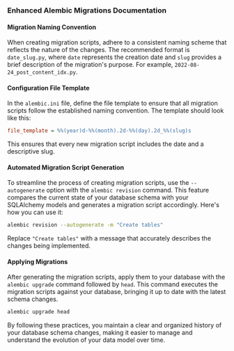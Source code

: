 ### Enhanced Alembic Migrations Documentation

#### Migration Naming Convention

When creating migration scripts, adhere to a consistent naming scheme that reflects the nature of the changes. The recommended format is `date_slug.py`, where `date` represents the creation date and `slug` provides a brief description of the migration's purpose. For example, `2022-08-24_post_content_idx.py`.

#### Configuration File Template

In the `alembic.ini` file, define the file template to ensure that all migration scripts follow the established naming convention. The template should look like this:

```ini
file_template = %%(year)d-%%(month).2d-%%(day).2d_%%(slug)s
```

This ensures that every new migration script includes the date and a descriptive slug.

#### Automated Migration Script Generation

To streamline the process of creating migration scripts, use the `--autogenerate` option with the `alembic revision` command. This feature compares the current state of your database schema with your SQLAlchemy models and generates a migration script accordingly. Here's how you can use it:

```bash
alembic revision --autogenerate -m "Create tables"
```

Replace `"Create tables"` with a message that accurately describes the changes being implemented.

#### Applying Migrations

After generating the migration scripts, apply them to your database with the `alembic upgrade` command followed by `head`. This command executes the migration scripts against your database, bringing it up to date with the latest schema changes.

```bash
alembic upgrade head
```

By following these practices, you maintain a clear and organized history of your database schema changes, making it easier to manage and understand the evolution of your data model over time.
